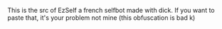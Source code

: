 This is the src of EzSelf a french selfbot made with dick. If you want to paste that, it's your problem not mine (this obfuscation is bad k)

